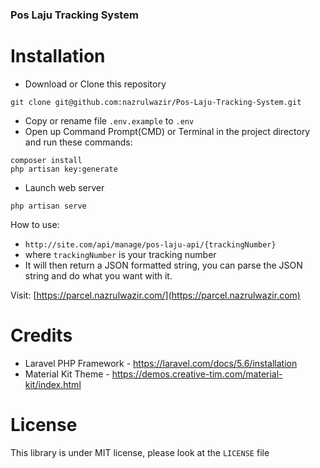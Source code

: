 ### Pos Laju Tracking System

# Installation
- Download or Clone this repository
```
git clone git@github.com:nazrulwazir/Pos-Laju-Tracking-System.git
```
- Copy or rename file ```.env.example``` to ```.env```
-  Open up Command Prompt(CMD) or Terminal in the project directory and run these commands:
```
composer install
php artisan key:generate
```
- Launch web server
```
php artisan serve
```

How to use:
* ```http://site.com/api/manage/pos-laju-api/{trackingNumber}```
* where ```trackingNumber``` is your tracking number
* It will then return a JSON formatted string, you can parse the JSON string and do what you want with it.

Visit: [https://parcel.nazrulwazir.com/](https://parcel.nazrulwazir.com)

# Credits
- Laravel PHP Framework - https://laravel.com/docs/5.6/installation
- Material Kit Theme - https://demos.creative-tim.com/material-kit/index.html

# License
This library is under MIT license, please look at the `LICENSE` file

